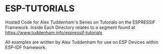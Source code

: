 # ESP-TUTORIALS

Hosted Code for Alex Tuddenham's Series on Tutorials on the ESPRESSIF Framework.
Inside Each Directory relates to a segment found at https://www.tuddenham.info/espressif-tutorials

All examples are written by Alex Tuddenham for use on ESP Devices within ESP-IDF framework.
